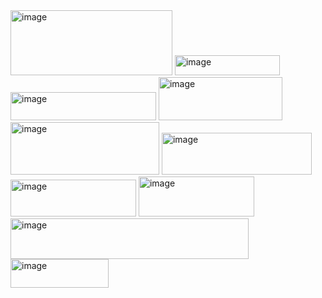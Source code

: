 <img width="259" height="104" alt="image" src="https://github.com/user-attachments/assets/dfdec1f6-3a61-4400-af07-03a9e988d6dc" />
<img width="168" height="32" alt="image" src="https://github.com/user-attachments/assets/66de0547-ef49-4f6b-a004-0c3c03b3659a" />
<img width="233" height="45" alt="image" src="https://github.com/user-attachments/assets/12a54e6e-4e9d-45f2-84ee-b7471ff63bde" />
<img width="198" height="69" alt="image" src="https://github.com/user-attachments/assets/904adb06-2214-46c0-bfea-9e9ff125374b" />
<img width="238" height="84" alt="image" src="https://github.com/user-attachments/assets/86c80656-6d7c-43ea-840c-10132d1a094d" />
<img width="240" height="67" alt="image" src="https://github.com/user-attachments/assets/acbdc4fd-1a7a-4a38-b83d-6c655f37d6b5" />
<img width="201" height="59" alt="image" src="https://github.com/user-attachments/assets/b45ce94c-a43f-4ab3-acd0-ffb3d938f787" />
<img width="185" height="64" alt="image" src="https://github.com/user-attachments/assets/9323727f-5126-44f1-9f29-1fa0ef38827f" />
<img width="381" height="65" alt="image" src="https://github.com/user-attachments/assets/068e0a0a-0cc5-44cb-a813-89eec284e190" />
<img width="157" height="46" alt="image" src="https://github.com/user-attachments/assets/df60cd70-7129-46f8-b1ac-5ca7f39dee8a" />

